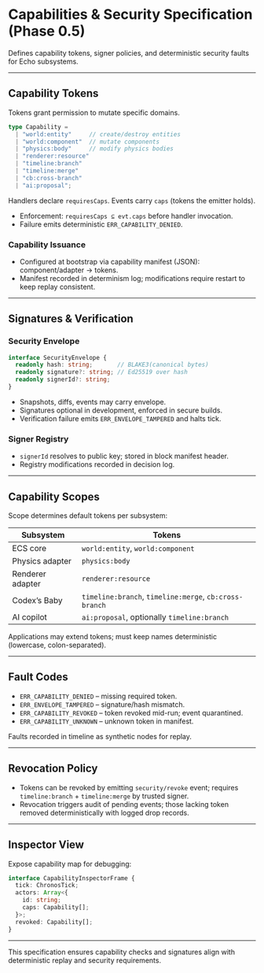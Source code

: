 # Capabilities & Security Specification (Phase 0.5)

Defines capability tokens, signer policies, and deterministic security faults for Echo subsystems.

---

## Capability Tokens
Tokens grant permission to mutate specific domains.

```ts
type Capability =
  | "world:entity"     // create/destroy entities
  | "world:component"  // mutate components
  | "physics:body"     // modify physics bodies
  | "renderer:resource"
  | "timeline:branch"
  | "timeline:merge"
  | "cb:cross-branch"
  | "ai:proposal";
```

Handlers declare `requiresCaps`. Events carry `caps` (tokens the emitter holds).
- Enforcement: `requiresCaps ⊆ evt.caps` before handler invocation.
- Failure emits deterministic `ERR_CAPABILITY_DENIED`.

### Capability Issuance
- Configured at bootstrap via capability manifest (JSON): component/adapter → tokens.
- Manifest recorded in determinism log; modifications require restart to keep replay consistent.

---

## Signatures & Verification

### Security Envelope
```ts
interface SecurityEnvelope {
  readonly hash: string;       // BLAKE3(canonical bytes)
  readonly signature?: string; // Ed25519 over hash
  readonly signerId?: string;
}
```

- Snapshots, diffs, events may carry envelope.
- Signatures optional in development, enforced in secure builds.
- Verification failure emits `ERR_ENVELOPE_TAMPERED` and halts tick.

### Signer Registry
- `signerId` resolves to public key; stored in block manifest header.
- Registry modifications recorded in decision log.

---

## Capability Scopes
Scope determines default tokens per subsystem:

| Subsystem | Tokens |
| --------- | ------ |
| ECS core | `world:entity`, `world:component`
| Physics adapter | `physics:body`
| Renderer adapter | `renderer:resource`
| Codex’s Baby | `timeline:branch`, `timeline:merge`, `cb:cross-branch`
| AI copilot | `ai:proposal`, optionally `timeline:branch`

Applications may extend tokens; must keep names deterministic (lowercase, colon-separated).

---

## Fault Codes
- `ERR_CAPABILITY_DENIED` – missing required token.
- `ERR_ENVELOPE_TAMPERED` – signature/hash mismatch.
- `ERR_CAPABILITY_REVOKED` – token revoked mid-run; event quarantined.
- `ERR_CAPABILITY_UNKNOWN` – unknown token in manifest.

Faults recorded in timeline as synthetic nodes for replay.

---

## Revocation Policy
- Tokens can be revoked by emitting `security/revoke` event; requires `timeline:branch` + `timeline:merge` by trusted signer.
- Revocation triggers audit of pending events; those lacking token removed deterministically with logged drop records.

---

## Inspector View
Expose capability map for debugging:

```ts
interface CapabilityInspectorFrame {
  tick: ChronosTick;
  actors: Array<{
    id: string;
    caps: Capability[];
  }>;
  revoked: Capability[];
}
```

---

This specification ensures capability checks and signatures align with deterministic replay and security requirements.
